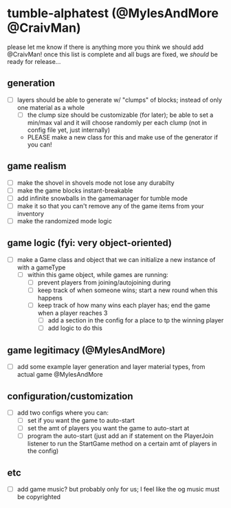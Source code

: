 # tumble-alphatest (@MylesAndMore @CraivMan)

please let me know if there is anything more you think we should add @CraivMan!
once this list is complete and all bugs are fixed, we *should* be ready for release...

## generation  

- [ ] layers should be able to generate w/ "clumps" of blocks; instead of only one material as a whole
  - [ ] the clump size should be customizable (for later); be able to set a min/max val and it will choose randomly per each clump (not in config file yet, just internally)
  - PLEASE make a new class for this and make use of the generator if you can!  

## game realism  

- [ ] make the shovel in shovels mode not lose any durabilty
- [ ] make the game blocks instant-breakable
- [ ] add infinite snowballs in the gamemanager for tumble mode  
- [ ] make it so that you can't remove any of the game items from your inventory
- [ ] make the randomized mode logic

## game logic (fyi: very object-oriented)  

- [ ] make a Game class and object that we can initialize a new instance of with a gameType
  - [ ] within this game object, while games are running:
    - [ ] prevent players from joining/autojoining during
    - [ ] keep track of when someone wins; start a new round when this happens
    - [ ] keep track of how many wins each player has; end the game when a player reaches 3
      - [ ] add a section in the config for a place to tp the winning player
      - [ ] add logic to do this  

## game legitimacy (@MylesAndMore)  

- [ ] add some example layer generation and layer material types, from actual game @MylesAndMore  

## configuration/customization

- [ ] add two configs where you can:
  - [ ] set if you want the game to auto-start
  - [ ] set the amt of players you want the game to auto-start at
  - [ ] program the auto-start (just add an if statement on the PlayerJoin listener to run the StartGame method on a certain amt of players in the config)  

## etc  

- [ ] add game music? but probably only for us; I feel like the og music must be copyrighted
